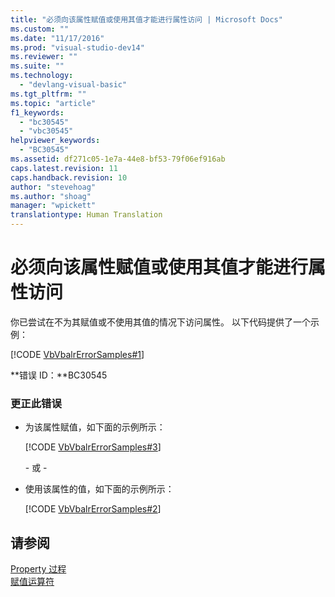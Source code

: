 ```yaml
---
title: "必须向该属性赋值或使用其值才能进行属性访问 | Microsoft Docs"
ms.custom: ""
ms.date: "11/17/2016"
ms.prod: "visual-studio-dev14"
ms.reviewer: ""
ms.suite: ""
ms.technology: 
  - "devlang-visual-basic"
ms.tgt_pltfrm: ""
ms.topic: "article"
f1_keywords: 
  - "bc30545"
  - "vbc30545"
helpviewer_keywords: 
  - "BC30545"
ms.assetid: df271c05-1e7a-44e8-bf53-79f06ef916ab
caps.latest.revision: 11
caps.handback.revision: 10
author: "stevehoag"
ms.author: "shoag"
manager: "wpickett"
translationtype: Human Translation
---
```

# 必须向该属性赋值或使用其值才能进行属性访问
你已尝试在不为其赋值或不使用其值的情况下访问属性。 以下代码提供了一个示例：  
  
 [!CODE [VbVbalrErrorSamples#1](VbVbalrErrorSamples#1)]  
  
 **错误 ID：**BC30545  
  
### 更正此错误  
  
-   为该属性赋值，如下面的示例所示：  
  
     [!CODE [VbVbalrErrorSamples#3](VbVbalrErrorSamples#3)]  
  
     \- 或 \-  
  
-   使用该属性的值，如下面的示例所示：  
  
     [!CODE [VbVbalrErrorSamples#2](VbVbalrErrorSamples#2)]  
  
## 请参阅  
 [Property 过程](../../visual-basic/programming-guide/language-features/procedures/property-procedures.md)   
 [赋值运算符](../../visual-basic/language-reference/operators/assignment-operators.md)